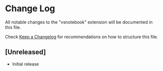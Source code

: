 # Change Log

All notable changes to the "vsnotebook" extension will be documented in this file.

Check [Keep a Changelog](http://keepachangelog.com/) for recommendations on how to structure this file.

## [Unreleased]

- Initial release